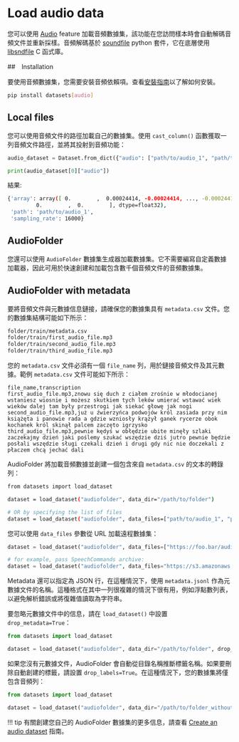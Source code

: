 # Load audio data

您可以使用 [Audio](https://huggingface.co/docs/datasets/v2.14.1/en/package_reference/main_classes#datasets.Audio) feature 加載音頻數據集，該功能在您訪問樣本時會自動解碼音頻文件並重新採樣。音頻解碼基於 [soundfile](https://github.com/bastibe/python-soundfile) python 套件，它在底層使用 [libsndfile](https://github.com/libsndfile/libsndfile) C 函式庫。

##　Installation

要使用音頻數據集，您需要安裝音頻依賴項。查看[安裝指南](https://huggingface.co/docs/datasets/v2.14.1/en/installation#audio)以了解如何安裝。

```bash
pip install datasets[audio]
```

## Local files

您可以使用音頻文件的路徑加載自己的數據集。使用 `cast_column()` 函數獲取一列音頻文件路徑，並將其投射到音頻功能：

```python
audio_dataset = Dataset.from_dict({"audio": ["path/to/audio_1", "path/to/audio_2", ..., "path/to/audio_n"]}).cast_column("audio", Audio())

print(audio_dataset[0]["audio"])
```

結果:

```bash
{'array': array([ 0.        ,  0.00024414, -0.00024414, ..., -0.00024414,
         0.        ,  0.        ], dtype=float32),
 'path': 'path/to/audio_1',
 'sampling_rate': 16000}
```

## AudioFolder

您還可以使用 `AudioFolder` 數據集生成器加載數據集。它不需要編寫自定義數據加載器，因此可用於快速創建和加載包含數千個音頻文件的音頻數據集。

## AudioFolder with metadata

要將音頻文件與元數據信息鏈接，請確保您的數據集具有 `metadata.csv` 文件。您的數據集結構可能如下所示：

```bash
folder/train/metadata.csv
folder/train/first_audio_file.mp3
folder/train/second_audio_file.mp3
folder/train/third_audio_file.mp3
```

您的 `metadata.csv` 文件必須有一個 `file_name` 列，用於鏈接音頻文件及其元數據。範例 `metadata.csv` 文件可能如下所示：

```csv title="metadata.csv"
file_name,transcription
first_audio_file.mp3,znowu się duch z ciałem zrośnie w młodocianej wstaniesz wiosnie i możesz skutkiem tych leków umierać wstawać wiek wieków dalej tam były przestrogi jak siekać głowę jak nogi
second_audio_file.mp3,już u źwierzyńca podwojów król zasiada przy nim książęta i panowie rada a gdzie wzniosły krążył ganek rycerze obok kochanek król skinął palcem zaczęto igrzysko
third_audio_file.mp3,pewnie kędyś w obłędzie ubite minęły szlaki zaczekajmy dzień jaki poślemy szukać wszędzie dziś jutro pewnie będzie posłali wszędzie sługi czekali dzień i drugi gdy nic nie doczekali z płaczem chcą jechać dali
```

AudioFolder 將加載音頻數據並創建一個包含來自 `metadata.csv` 的文本的轉錄列：

```bash
from datasets import load_dataset

dataset = load_dataset("audiofolder", data_dir="/path/to/folder")

# OR by specifying the list of files
dataset = load_dataset("audiofolder", data_files=["path/to/audio_1", "path/to/audio_2", ..., "path/to/audio_n"])
```

您可以使用 `data_files` 參數從 URL 加載遠程數據集：

```python
dataset = load_dataset("audiofolder", data_files=["https://foo.bar/audio_1", "https://foo.bar/audio_2", ..., "https://foo.bar/audio_n"]

# for example, pass SpeechCommands archive:
dataset = load_dataset("audiofolder", data_files="https://s3.amazonaws.com/datasets.huggingface.co/SpeechCommands/v0.01/v0.01_test.tar.gz")
```

Metadata 還可以指定為 JSON 行，在這種情況下，使用 `metadata.jsonl` 作為元數據文件的名稱。這種格式在其中一列很複雜的情況下很有用，例如浮點數列表，以避免解析錯誤或將復雜值讀取為字符串。

要忽略元數據文件中的信息，請在 `load_dataset()` 中設置 `drop_metadata=True`：

```python
from datasets import load_dataset

dataset = load_dataset("audiofolder", data_dir="/path/to/folder", drop_metadata=True)
```

如果您沒有元數據文件，AudioFolder 會自動從目錄名稱推斷標籤名稱。如果要刪除自動創建的標籤，請設置 `drop_labels=True`。在這種情況下，您的數據集將僅包含音頻列：

```python
from datasets import load_dataset

dataset = load_dataset("audiofolder", data_dir="/path/to/folder_without_metadata", drop_labels=True)
```

!!! tip
    有關創建您自己的 AudioFolder 數據集的更多信息，請查看 [Create an audio dataset](https://huggingface.co/docs/datasets/v2.14.1/en/audio_dataset) 指南。